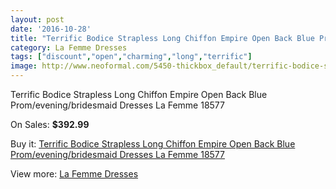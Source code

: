 ```yaml
---
layout: post
date: '2016-10-28'
title: "Terrific Bodice Strapless Long Chiffon Empire Open Back Blue Prom/evening/bridesmaid Dresses La Femme 18577"
category: La Femme Dresses
tags: ["discount","open","charming","long","terrific"]
image: http://www.neoformal.com/5450-thickbox_default/terrific-bodice-strapless-long-chiffon-empire-open-back-blue-prom-evening-bridesmaid-dresses-la-femme-18577.jpg
---
```

Terrific Bodice Strapless Long Chiffon Empire Open Back Blue Prom/evening/bridesmaid Dresses La Femme 18577

On Sales: **$392.99**
<a href="https://www.neoformal.com/en/la-femme-dresses/1991-terrific-bodice-strapless-long-chiffon-empire-open-back-blue-prom-evening-bridesmaid-dresses-la-femme-18577.html"><amp-img layout="responsive" width="600" height="600" src="//www.neoformal.com/5450-thickbox_default/terrific-bodice-strapless-long-chiffon-empire-open-back-blue-prom-evening-bridesmaid-dresses-la-femme-18577.jpg" alt="Terrific Bodice Strapless Long Chiffon Empire Open Back Blue Prom/evening/bridesmaid Dresses La Femme 18577 0" /></a>
<a href="https://www.neoformal.com/en/la-femme-dresses/1991-terrific-bodice-strapless-long-chiffon-empire-open-back-blue-prom-evening-bridesmaid-dresses-la-femme-18577.html"><amp-img layout="responsive" width="600" height="600" src="//www.neoformal.com/5451-thickbox_default/terrific-bodice-strapless-long-chiffon-empire-open-back-blue-prom-evening-bridesmaid-dresses-la-femme-18577.jpg" alt="Terrific Bodice Strapless Long Chiffon Empire Open Back Blue Prom/evening/bridesmaid Dresses La Femme 18577 1" /></a>
<a href="https://www.neoformal.com/en/la-femme-dresses/1991-terrific-bodice-strapless-long-chiffon-empire-open-back-blue-prom-evening-bridesmaid-dresses-la-femme-18577.html"><amp-img layout="responsive" width="600" height="600" src="//www.neoformal.com/5452-thickbox_default/terrific-bodice-strapless-long-chiffon-empire-open-back-blue-prom-evening-bridesmaid-dresses-la-femme-18577.jpg" alt="Terrific Bodice Strapless Long Chiffon Empire Open Back Blue Prom/evening/bridesmaid Dresses La Femme 18577 2" /></a>

Buy it: [Terrific Bodice Strapless Long Chiffon Empire Open Back Blue Prom/evening/bridesmaid Dresses La Femme 18577](https://www.neoformal.com/en/la-femme-dresses/1991-terrific-bodice-strapless-long-chiffon-empire-open-back-blue-prom-evening-bridesmaid-dresses-la-femme-18577.html "Terrific Bodice Strapless Long Chiffon Empire Open Back Blue Prom/evening/bridesmaid Dresses La Femme 18577")

View more: [La Femme Dresses](https://www.neoformal.com/en/16-la-femme-dresses "La Femme Dresses")